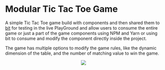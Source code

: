 # Modular Tic Tac Toe Game

A simple Tic Tac Toe game build with components and then shared them to [bit](https://bit.dev/joshk/tic-tac-toe-game) for testing in the live PlayGround and allow users to consume the entire game or just a part of the game components using NPM and Yarn or using bit to consume and modify the component directly inside the project.  

The game has multiple options to modify the game rules, like the dynamic dimension of the table, and the number of matching value to win the game.

<p align="center">
  <a href="https://bit.dev/joshk/tic-tac-toe-game"><img src="https://i.imagesup.co/images2/524e0b55c67eb5ae8a0ca15a76d54df9930a50c9.jpg"></a>
</p>
